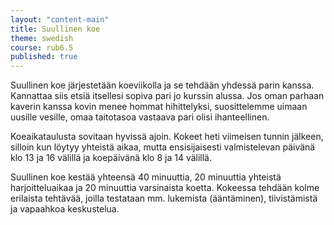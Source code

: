 ```yaml
---
layout: "content-main"
title: Suullinen koe
theme: swedish
course: rub6.5
published: true
---
```



Suullinen koe järjestetään koeviikolla ja se tehdään yhdessä parin kanssa. Kannattaa siis etsiä itsellesi sopiva pari jo kurssin alussa. Jos oman parhaan kaverin kanssa kovin menee hommat hihittelyksi, suosittelemme uimaan uusille vesille, omaa taitotasoa vastaava pari olisi ihanteellinen.

Koeaikataulusta sovitaan hyvissä ajoin. Kokeet heti viimeisen tunnin jälkeen, silloin kun löytyy yhteistä aikaa, mutta ensisijaisesti valmistelevan päivänä klo 13 ja 16 välillä ja koepäivänä klo 8 ja 14 välillä.

Suullinen koe kestää yhteensä 40 minuuttia, 20 minuuttia yhteistä harjoitteluaikaa ja 20 minuuttia varsinaista koetta. Kokeessa tehdään kolme erilaista tehtävää, joilla testataan mm. lukemista (ääntäminen), tiivistämistä ja vapaahkoa keskustelua. 
